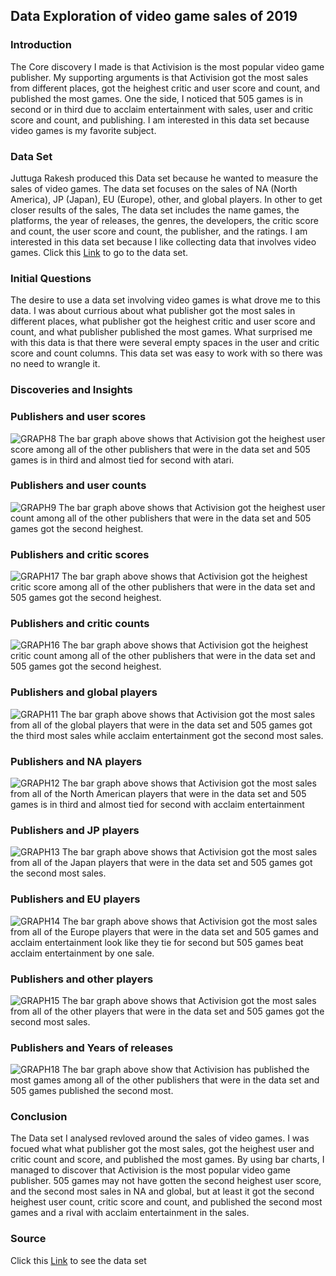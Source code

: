 ## Data Exploration of video game sales of 2019
### Introduction
  The Core discovery I made is that Activision is the most popular video game publisher. My supporting arguments is that Activision got the most sales from different places, got the heighest critic and user score and count, and published the most games. One the side, I noticed that 505 games is in second or in third due to acclaim entertainment with sales, user and critic score and count, and publishing. I am interested in this data set because video games is my favorite subject.

### Data Set
  Juttuga Rakesh produced this Data set because he wanted to measure the sales of video games. The data set focuses on the sales of NA (North America), JP (Japan), EU (Europe), other, and global players. In other to get closer results of the sales, The data set includes the name games, the platforms, the year of releases, the genres, the developers, the critic score and count, the user score and count, the publisher, and the ratings. I am interested in this data set because I like collecting data that involves video games. Click this [Link](https://www.kaggle.com/juttugarakesh/video-game-data?select=video_game.csv) to go to the data set.
  
### Initial Questions
  The desire to use a data set involving video games is what drove me to this data. I was about currious about what publisher got the most sales in different places, what publisher got the heighest critic and user score and count, and what publisher published the most games. What surprised me with this data is that there were several empty spaces in the user and critic score and count columns. This data set was easy to work with so there was no need to wrangle it.
  
### Discoveries and Insights
### Publishers and user scores
![GRAPH8](graph8.png)
 The bar graph above shows that Activision got the heighest user score among all of the other publishers that were in the data set and 505 games is in third and almost tied for second with atari.
 
### Publishers and user counts
![GRAPH9](graph9.png)
The bar graph above shows that Activision got the heighest user count among all of the other publishers that were in the data set and 505 games got the second heighest.

### Publishers and critic scores
![GRAPH17](graph17.png)
The bar graph above shows that Activision got the heighest critic score among all of the other publishers that were in the data set and 505 games got the second heighest.

### Publishers and critic counts
![GRAPH16](graph16.png)
The bar graph above shows that Activision got the heighest critic count among all of the other publishers that were in the data set and 505 games got the second heighest.

### Publishers and global players
![GRAPH11](graph11.png)
The bar graph above shows that Activision got the most sales from all of the global players that were in the data set and 505 games got the third most sales while acclaim entertainment got the second most sales.

### Publishers and NA players
![GRAPH12](graph12.png)
The bar graph above shows that Activision got the most sales from all of the North American players that were in the data set and 505 games is in third and almost tied for second with acclaim entertainment 

### Publishers and JP players
![GRAPH13](graph13.png)
The bar graph above shows that Activision got the most sales from all of the Japan players that were in the data set and 505 games got the second most sales.

### Publishers and EU players
![GRAPH14](graph14.png)
The bar graph above shows that Activision got the most sales from all of the Europe players that were in the data set and 505 games and acclaim entertainment look like they tie for second but 505 games beat acclaim entertainment by one sale.

### Publishers and other players
![GRAPH15](graph15.png)
The bar graph above shows that Activision got the most sales from all of the other players that were in the data set and 505 games got the second most sales.

### Publishers and Years of releases
![GRAPH18](graph18.png)
The bar graph above show that Activision has published the most games among all of the other publishers that were in the data set and 505 games published the second most.

### Conclusion
  The Data set I analysed revloved around the sales of video games. I was focued what what publisher got the most sales, got the heighest user and critic count and score, and published the most games. By using bar charts, I managed to discover that Activision is the most popular video game publisher. 505 games may not have gotten the second heighest user score, and the second most sales in NA and global, but at least it got the second heighest user count, critic score and count, and published the second most games and a rival with acclaim entertainment in the sales.
### Source
Click this [Link](https://www.kaggle.com/juttugarakesh/video-game-data?select=video_game.csv) to see the data set
